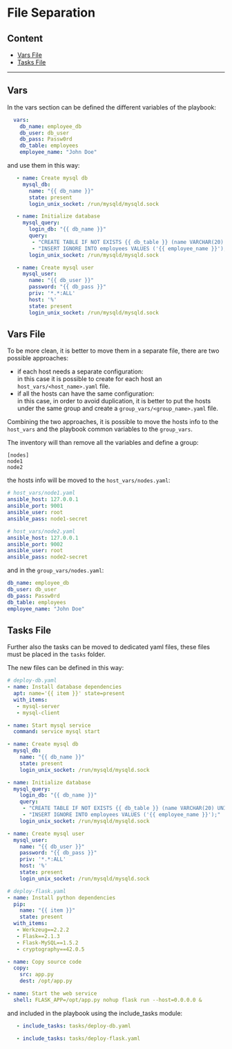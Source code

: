 # File Separation

## Content

- [Vars File](#vars-file)
- [Tasks File](#tasks-file)

---


## Vars

In the vars section can be defined the different variables of the playbook:
```yaml
  vars:
    db_name: employee_db
    db_user: db_user
    db_pass: Passw0rd
    db_table: employees
    employee_name: "John Doe"
```
and use them in this way:
```yaml
   - name: Create mysql db
     mysql_db: 
       name: "{{ db_name }}"
       state: present
       login_unix_socket: /run/mysqld/mysqld.sock

   - name: Initialize database
     mysql_query:
       login_db: "{{ db_name }}"
       query:
        - "CREATE TABLE IF NOT EXISTS {{ db_table }} (name VARCHAR(20) UNIQUE);"
        - "INSERT IGNORE INTO employees VALUES ('{{ employee_name }}');"
       login_unix_socket: /run/mysqld/mysqld.sock

   - name: Create mysql user
     mysql_user: 
       name: "{{ db_user }}"
       password: "{{ db_pass }}"
       priv: '*.*:ALL'
       host: '%'
       state: present
       login_unix_socket: /run/mysqld/mysqld.sock
```


## Vars File

To be more clean, it is better to move them in a separate file, there are two
possible approaches:
- if each host needs a separate configuration:\
in this case it is possible to create for each host an 
`host_vars/<host_name>.yaml` file.
- if all the hosts can have the same configuration:\
in this case, in order to avoid duplication, it is better to put the hosts
under the same group and create a `group_vars/<group_name>.yaml` file.

Combining the two approaches, it is possible to move the hosts info to the
`host_vars` and the playbook common variables to the `group_vars`.

The inventory will than remove all the variables and define a group:
```
[nodes]
node1
node2
```
the hosts info will be moved to the `host_vars/nodes.yaml`:
```yaml
# host_vars/node1.yaml
ansible_host: 127.0.0.1
ansible_port: 9001
ansible_user: root
ansible_pass: node1-secret
```
```yaml
# host_vars/node2.yaml
ansible_host: 127.0.0.1
ansible_port: 9002
ansible_user: root
ansible_pass: node2-secret
```
and in the `group_vars/nodes.yaml`:
```yaml
db_name: employee_db
db_user: db_user
db_pass: Passw0rd
db_table: employees
employee_name: "John Doe"
```

## Tasks File

Further also the tasks can be moved to dedicated yaml files, these files must
be placed in the `tasks` folder.

The new files can be defined in this way:
```yaml
# deploy-db.yaml
- name: Install database dependencies
  apt: name='{{ item }}' state=present
  with_items:
   - mysql-server
   - mysql-client

- name: Start mysql service
  command: service mysql start

- name: Create mysql db
  mysql_db: 
    name: "{{ db_name }}"
    state: present
    login_unix_socket: /run/mysqld/mysqld.sock

- name: Initialize database
  mysql_query:
    login_db: "{{ db_name }}"
    query:
     - "CREATE TABLE IF NOT EXISTS {{ db_table }} (name VARCHAR(20) UNIQUE);"
     - "INSERT IGNORE INTO employees VALUES ('{{ employee_name }}');"
    login_unix_socket: /run/mysqld/mysqld.sock

- name: Create mysql user
  mysql_user: 
    name: "{{ db_user }}"
    password: "{{ db_pass }}"
    priv: '*.*:ALL'
    host: '%'
    state: present
    login_unix_socket: /run/mysqld/mysqld.sock
```
```yaml
# deploy-flask.yaml
- name: Install python dependencies
  pip: 
    name: "{{ item }}"
    state: present
  with_items:
   - Werkzeug==2.2.2
   - Flask==2.1.3
   - Flask-MySQL==1.5.2
   - cryptography==42.0.5

- name: Copy source code
  copy: 
    src: app.py
    dest: /opt/app.py

- name: Start the web service
  shell: FLASK_APP=/opt/app.py nohup flask run --host=0.0.0.0 &
```
and included in the playbook using the include_tasks module:
```yaml
   - include_tasks: tasks/deploy-db.yaml

   - include_tasks: tasks/deploy-flask.yaml

```


